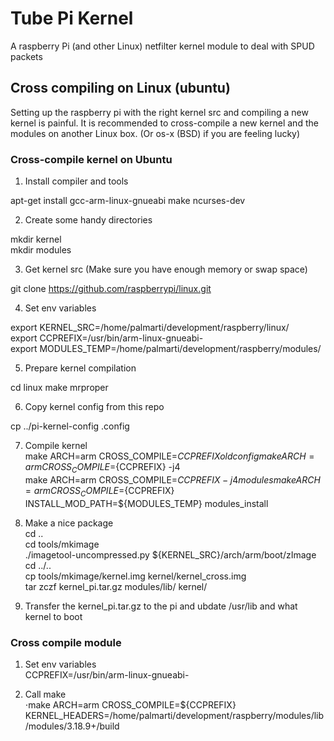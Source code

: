 # Tube Pi Kernel
A raspberry Pi (and other Linux) netfilter kernel module to deal with SPUD packets

## Cross compiling on Linux (ubuntu)
Setting up the raspberry pi with the right kernel src and compiling a new kernel is painful.
It is recommended to cross-compile a new kernel and the modules on another Linux box.
(Or os-x (BSD) if you are feeling lucky)

### Cross-compile kernel on Ubuntu
1. Install compiler and tools

apt-get install gcc-arm-linux-gnueabi make ncurses-dev

2. Create some handy directories

mkdir kernel  
mkdir modules

3. Get kernel src (Make sure you have enough memory or swap space)

git clone https://github.com/raspberrypi/linux.git

4. Set env variables

export KERNEL_SRC=/home/palmarti/development/raspberry/linux/  
export CCPREFIX=/usr/bin/arm-linux-gnueabi-  
export MODULES_TEMP=/home/palmarti/development/raspberry/modules/  

5. Prepare kernel compilation

cd linux
make mrproper

6. Copy kernel config from this repo

cp ../pi-kernel-config .config

7. Compile kernel  
make ARCH=arm CROSS_COMPILE=${CCPREFIX} oldconfig  
make ARCH=arm CROSS_COMPILE=${CCPREFIX} -j4  
make ARCH=arm CROSS_COMPILE=${CCPREFIX} -j4 modules  
make ARCH=arm CROSS_COMPILE=${CCPREFIX} INSTALL_MOD_PATH=${MODULES_TEMP} modules_install  

8. Make a nice package  
cd ..  
cd tools/mkimage  
./imagetool-uncompressed.py ${KERNEL_SRC}/arch/arm/boot/zImage  
cd ../..  
cp tools/mkimage/kernel.img kernel/kernel_cross.img  
tar zczf kernel_pi.tar.gz modules/lib/ kernel/  

9. Transfer the kernel_pi.tar.gz to the pi and ubdate /usr/lib and what kernel to boot

### Cross compile module

1. Set env variables  
CCPREFIX=/usr/bin/arm-linux-gnueabi-  

2. Call make  
⋅make ARCH=arm CROSS_COMPILE=${CCPREFIX} KERNEL_HEADERS=/home/palmarti/development/raspberry/modules/lib/modules/3.18.9+/build

